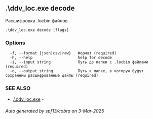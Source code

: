 ## .\ddv_loc.exe decode

Расшифровка .locbin файлов

```
.\ddv_loc.exe decode [flags]
```

### Options

```
  -f, --format {json|csv|raw}   Формат (required)
  -h, --help                    help for decode
  -i, --input string            Путь до папки с .locbin файлами (required)
  -o, --output string           Путь к папке, в которую будут сохранены расшифрованные файлы (required)
```

### SEE ALSO

* [.\ddv_loc.exe](ddv_loc.exe.md)	 - 

###### Auto generated by spf13/cobra on 3-Mar-2025
